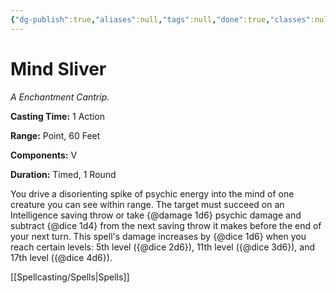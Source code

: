 ```yaml
---
{"dg-publish":true,"aliases":null,"tags":null,"done":true,"classes":null,"spellLevel":0,"school":"Enchantment","source":"TCE","permalink":"/spells/mind-sliver/","dgHomeLink":false,"dgPassFrontmatter":true}
---
```


# Mind Sliver
*A Enchantment Cantrip.*

**Casting Time:** 1 Action

**Range:** Point, 60 Feet

**Components:** V 

**Duration:** Timed, 1 Round

You drive a disorienting spike of psychic energy into the mind of one creature you can see within range. The target must succeed on an Intelligence saving throw or take {@damage 1d6} psychic damage and subtract {@dice 1d4} from the next saving throw it makes before the end of your next turn.
This spell's damage increases by {@dice 1d6} when you reach certain levels: 5th level ({@dice 2d6}), 11th level ({@dice 3d6}), and 17th level ({@dice 4d6}).

[[Spellcasting/Spells|Spells]]